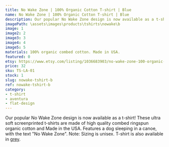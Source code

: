 ```yaml
---
title: No Wake Zone | 100% Organic Cotton T-shirt | Blue
name: No Wake Zone | 100% Organic Cotton T-shirt | Blue
description: Our popular No Wake Zone design is now available as a t-shirt! These ultra soft t-shirts are made of high quality combed ringspun organic cotton and Made in the USA. Features a dog sleeping in a canoe, with the text "No Wake Zone".
imagePath: \assets\images\products\tshirts\nowake\b
image: 1
image2: 2
image3: 3
image4: 4
image5: 5
materials: 100% organic combed cotton. Made in USA.
featured: 0
etsy: https://www.etsy.com/listing/1036683903/no-wake-zone-100-organic-cotton-unisex-t
price: 32
sku: TS-LA-01
stock: 1
slug: nowake-tshirt-b
ref: nowake-tshirt-b
category:
- t-shirt
- aventura
- flat-design
---
```

Our popular No Wake Zone design is now available as a t-shirt! These ultra soft screenprinted t-shirts are made of high quality combed ringspun organic cotton and Made in the USA. Features a dog sleeping in a canoe, with the text "No Wake Zone". Note: Sizing is unisex. T-shirt is also available in <a href="/products/nowake-tshirt-g" title="No Wake Zone | 100% Organic Cotton T-shirt | Grey">grey</a>.
